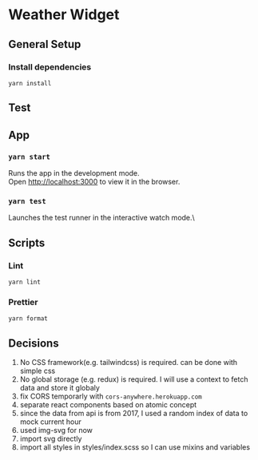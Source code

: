# Weather Widget

## General Setup
### Install dependencies
`yarn install`

## Test

## App
### `yarn start`

Runs the app in the development mode.\
Open [http://localhost:3000](http://localhost:3000) to view it in the browser.
### `yarn test`

Launches the test runner in the interactive watch mode.\
## Scripts
### Lint
`yarn lint`
### Prettier
`yarn format`

## Decisions
1. No CSS framework(e.g. tailwindcss) is required. can be done with simple css
1. No global storage (e.g. redux) is required. I will use a context to fetch data and store it globaly
1. fix CORS temporarly with `cors-anywhere.herokuapp.com`
1. separate react components based on atomic concept 
1. since the data from api is from 2017, I used a random index of data to mock current hour
1. used img-svg for now
1. import svg directly
1. import all styles in styles/index.scss so I can use mixins and variables